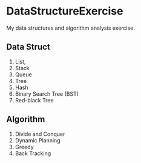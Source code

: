 # DataStructureExercise

My data structures and algorithm analysis exercise.

## Data Struct

1. List, 
2. Stack
3. Queue
4. Tree
5. Hash
6. Binary Search Tree (BST)
7. Red-black Tree

## Algorithm

1. Divide and Conquer
2. Dynamic Planning
3. Greedy
4. Back Tracking